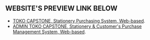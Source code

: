 ## WEBSITE'S PREVIEW LINK BELOW
- [TOKO CAPSTONE, Stationery Purchasing System, Web-based](http://tokocapstone.rf.gd/).
- [ADMIN TOKO CAPSTONE, Stationery & Customer's Purchase Management System, Web-based](http://admintokocapstone.rf.gd/).
